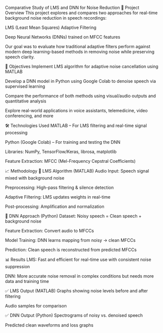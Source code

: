 Comparative Study of LMS and DNN for Noise Reduction
📌 Project Overview
This project explores and compares two approaches for real-time background noise reduction in speech recordings:

LMS (Least Mean Squares) Adaptive Filtering

Deep Neural Networks (DNNs) trained on MFCC features

Our goal was to evaluate how traditional adaptive filters perform against modern deep learning-based methods in removing noise while preserving speech clarity.

🎯 Objectives
Implement LMS algorithm for adaptive noise cancellation using MATLAB

Develop a DNN model in Python using Google Colab to denoise speech via supervised learning

Compare the performance of both methods using visual/audio outputs and quantitative analysis

Explore real-world applications in voice assistants, telemedicine, video conferencing, and more

🛠️ Technologies Used
MATLAB – For LMS filtering and real-time signal processing

Python (Google Colab) – For training and testing the DNN

Libraries: NumPy, TensorFlow/Keras, librosa, matplotlib

Feature Extraction: MFCC (Mel-Frequency Cepstral Coefficients)

📈 Methodology
🔹 LMS Algorithm (MATLAB)
Audio Input: Speech signal mixed with background noise

Preprocessing: High-pass filtering & silence detection

Adaptive Filtering: LMS updates weights in real-time

Post-processing: Amplification and normalization

🔹 DNN Approach (Python)
Dataset: Noisy speech = Clean speech + background noise

Feature Extraction: Convert audio to MFCCs

Model Training: DNN learns mapping from noisy → clean MFCCs

Prediction: Clean speech is reconstructed from predicted MFCCs

📊 Results
LMS: Fast and efficient for real-time use with consistent noise suppression

DNN: More accurate noise removal in complex conditions but needs more data and training time

✅ LMS Output (MATLAB)
Graphs showing noise levels before and after filtering

Audio samples for comparison

✅ DNN Output (Python)
Spectrograms of noisy vs. denoised speech

Predicted clean waveforms and loss graphs
